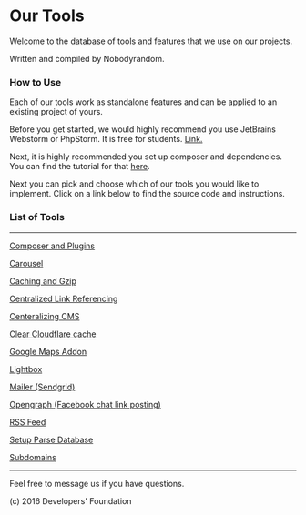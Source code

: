 # Our Tools

Welcome to the database of tools and features that we use on our projects.

Written and compiled by Nobodyrandom.

### How to Use

Each of our tools work as standalone features and can be applied to an existing project of yours. 

Before you get started, we would highly recommend you use JetBrains Webstorm or PhpStorm. It is free for students. [Link.](https://www.jetbrains.com/products.html)

Next, it is highly recommended you set up composer and dependencies. You can find the tutorial for that [here](/!composer_and__plugins/).

Next you can pick and choose which of our tools you would like to implement. 
Click on a link below to find the source code and instructions. 

### List of Tools

------------------------

[Composer and Plugins](/!composer_and_plugins/)

[Carousel](/3x_carousel/)

[Caching and Gzip](/caching_and_gzip/)

[Centralized Link Referencing](/centralized_link_referencing/)

[Centeralizing CMS](/centralizing_cms/)

[Clear Cloudflare cache](/clear_cloudflare_cache/)

[Google Maps Addon](google_map)

[Lightbox](/lightbox/)

[Mailer (Sendgrid)](/mailer/)

[Opengraph (Facebook chat link posting)](/opengraph_\(facebook_chat_link_posting\)/)

[RSS Feed](/rss_feed/)

[Setup Parse Database](/setup_parse_database/)

[Subdomains](/subdomain/)

--------------------------


 Feel free to message us if you have questions.


(c) 2016 Developers' Foundation